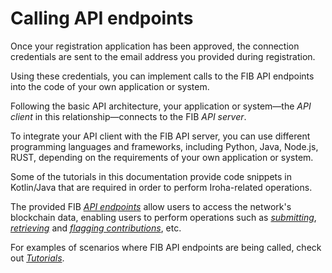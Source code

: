# Calling API endpoints

Once your registration application has been approved, the connection credentials are sent to the email address you provided during registration.

Using these credentials, you can implement calls to the FIB API endpoints into the code of your own application or system.

Following the basic API architecture, your application or system—the _API client_ in this relationship—connects to the FIB _API server_.

To integrate your API client with the FIB API server, you can use different programming languages and frameworks, including Python, Java, Node.js, RUST, depending on the requirements of your own application or system.

Some of the tutorials in this documentation provide code snippets in Kotlin/Java that are required in order to perform Iroha-related operations.

The provided FIB _[API endpoints](../API_Specification.md)_ allow users to access the network's blockchain data, enabling users to perform operations such as [_submitting_](../Tutorials/Submitting_a_contribution.md), [_retrieving_](../Tutorials/Retrieving_top_contributions.md) and [_flagging contributions_](../Tutorials/Flagging_a_contribution.md), etc.

For examples of scenarios where FIB API endpoints are being called, check out [_Tutorials_](../Tutorials.md).
